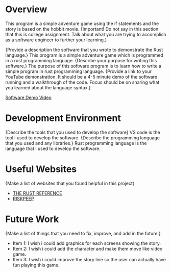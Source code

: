 # Overview
This program is a simple adventure game using the if statements and the story is based on the hobbit movie. 
{Important!  Do not say in this section that this is college assignment.  Talk about what you are trying to accomplish as a software engineer to further your learning.}

{Provide a description the software that you wrote to demonstrate the Rust language.}
This program is a simple adventure game which is programmed in a rust programming language. 
{Describe your purpose for writing this software.}
The purpose of this software program is to learn how to write a simple program in rust programming language. 
{Provide a link to your YouTube demonstration.  It should be a 4-5 minute demo of the software running and a walkthrough of the code.  Focus should be on sharing what you learned about the language syntax.}

[Software Demo Video](https://youtu.be/GokAWrgE-4E)

# Development Environment

{Describe the tools that you used to develop the software}
VS code is the tool i used to develop the software.
{Describe the programming language that you used and any libraries.}
Rust programming language is the language that i used to develop the software.
# Useful Websites

{Make a list of websites that you found helpful in this project}
* [THE RUST REFERENCE](https://doc.rust-lang.org/reference/expressions/if-expr.html)
* [RISKPEEP](https://www.riskpeep.com/2022/08/make-text-adventure-game-rust-1.html)

# Future Work

{Make a list of things that you need to fix, improve, and add in the future.}
* Item 1: I wish i could add graphics for each screens showing the story. 
* Item 2: I wish i could add the character and make them move like video game. 
* Item 3: I wish i could improve the story line so the user can actually have fun playing this game. 
